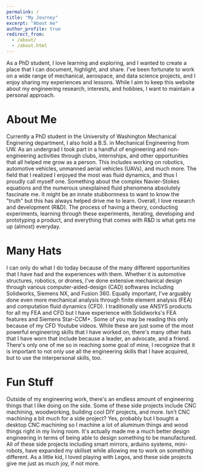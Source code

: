 ```yaml
---
permalink: /
title: "My Journey"
excerpt: "About me"
author_profile: true
redirect_from: 
  - /about/
  - /about.html
---
```


As a PhD student, I love learning and exploring, and I wanted to create a place that I can document, highlight, and share.  I've been fortunate to work on a wide range of mechanical, aerospace, and data science projects, and I enjoy sharing my experiences and lessons.  While I aim to keep this website about my engineering research, interests, and hobbies, I want to maintain a personal approach.

About Me
======
Currently a PhD student in the University of Washington Mechanical Enginering department, I also hold a B.S. in Mechanical Engineering from UW.  As an undergrad I took part in a handful of engineering and non-engineering activities through clubs, internships, and other opportunities that all helped me grow as a person.  This includes working on robotics, automotive vehicles, unmanned aerial vehicles (UAVs), and much more.  The field that I realized I enjoyed the most was fluid dynamics, and thus I proudly call myself one.  Something about the complex Navier-Stokes equations and the numerous unexplained fluid phenomena absolutely fascinate me.  It might be an innate stubbornness to want to know the "truth" but this has always helped drive me to learn.  Overall, I love research and development (R&D).  The process of having a theory, conducting experiments, learning through these experiments, iterating, developing and prototyping a product, and everything that comes with R&D is what gets me up (almost) everyday.  

Many Hats
======
I can only do what I do today because of the many different opportunities that I have had and the experiences with them.  Whether it is automotive structures, robotics, or drones, I've done extensive mechanical design through various computer-aided-design (CAD) softwares including Solidworks, Siemens NX, and Fusion 360.  Equally important, I've arguably done even more mechanical analysis through finite element analysis (FEA) and computation fluid dynamics (CFD).  I traditionally use ANSYS products for all my FEA and CFD but I have experience with Solidworks's FEA features and Siemens Star-CCM+.  Some of you may be reading this only because of my CFD Youtube videos.  While these are just some of the most powerful engineering skills that I have worked on, there's many other hats that I have worn that include because a leader, an advocate, and a friend.  There's only one of me so in reaching some goal of mine, I recognize that it is important to not only use all the engineering skills that I have acquired, but to use the interpersonal skills, too.

Fun Stuff
======
Outside of my engineering work, there's an endless amount of engineering things that I like doing on the side.  Some of these side projects include CNC machining, woodworking, building cool DIY projects, and more.  Isn't CNC machining a bit much for a side project?  Yes, probably but I bought a desktop CNC machining so I machine a lot of aluminum things and wood things right in my living room.  It's actually made me a much better design engineering in terms of being able to design something to be manufactured.  All of these side projects including smart mirrors, arduino systems, mini-robots, have expanded my skillset while allowing me to work on something different.  As a little kid, I loved playing with Legos, and these side projects give me just as much joy, if not more.
